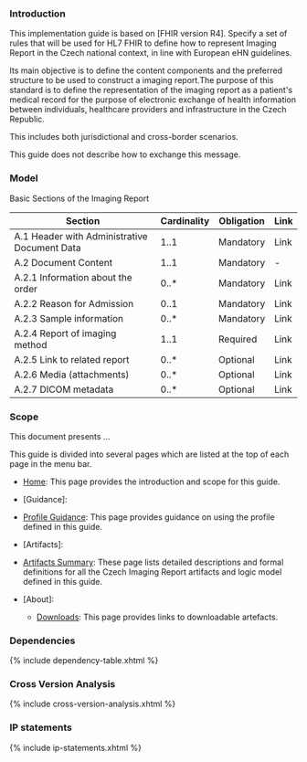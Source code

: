 ### Introduction 
This implementation guide is based on [FHIR version R4]. Specify a set of rules that will be used for HL7 FHIR to define how to represent Imaging Report in the Czech national context, in line with European eHN guidelines.

Its main objective is to define the content components and the preferred structure to be used to construct a imaging report.The purpose of this standard is to define the representation of the imaging report as a patient's medical record for the purpose of electronic exchange of health information between individuals, healthcare providers and infrastructure in the Czech Republic. 

This includes both jurisdictional and cross-border scenarios.

This guide does not describe how to exchange this message.

### Model
Basic Sections of the Imaging Report

| Section |	Cardinality	| Obligation | Link |
| - | - | - | - |
| A.1 Header with Administrative Document Data | 1..1 |	Mandatory | Link |
| A.2 Document Content | 1..1 | Mandatory | - |
| A.2.1 Information about the order | 0..* | Mandatory | Link |
| A.2.2 Reason for Admission | 0..1 | Mandatory | Link |
| A.2.3 Sample information | 0..* | Mandatory | Link |
| A.2.4 Report of imaging method | 1..1 | Required | Link |
| A.2.5 Link to related report | 0..* | Optional | Link |
| A.2.6 Media (attachments) | 0..* | Optional | Link |
| A.2.7 DICOM metadata | 0..*| Optional| Link |

### Scope
This document presents ...

This guide is divided into several pages which are listed at the top of each page in the menu bar.

- [Home](index.html): This page provides the introduction and scope for this guide.
- [Guidance]:
 - [Profile Guidance](profile-guidance.html): This page provides guidance on using the profile defined in this guide.  
- [Artifacts]:
 - [Artifacts Summary](artifacts.html): These page lists detailed descriptions and formal definitions for all the Czech Imaging Report artifacts and logic model defined in this guide.

- [About]:
  - [Downloads](downloads.html): This page provides links to downloadable artefacts.


### Dependencies

{% include dependency-table.xhtml %}

### Cross Version Analysis

{% include cross-version-analysis.xhtml %}

### IP statements

{% include ip-statements.xhtml %}

